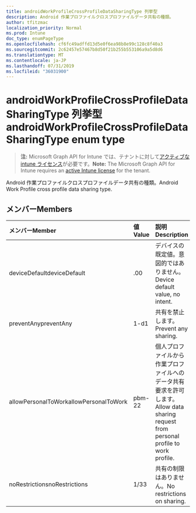 ```yaml
---
title: androidWorkProfileCrossProfileDataSharingType 列挙型
description: Android 作業プロファイルクロスプロファイルデータ共有の種類。
author: tfitzmac
localization_priority: Normal
ms.prod: Intune
doc_type: enumPageType
ms.openlocfilehash: cf6fc49adffd13d5e0f6ea98b8e99c128c8f40a3
ms.sourcegitcommit: 2c62457e57467b8d50f21b255b553106a9a5d8d6
ms.translationtype: MT
ms.contentlocale: ja-JP
ms.lasthandoff: 07/31/2019
ms.locfileid: "36031900"
---
```

# <a name="androidworkprofilecrossprofiledatasharingtype-enum-type"></a><span data-ttu-id="87178-103">androidWorkProfileCrossProfileDataSharingType 列挙型</span><span class="sxs-lookup"><span data-stu-id="87178-103">androidWorkProfileCrossProfileDataSharingType enum type</span></span>

> <span data-ttu-id="87178-104">**注:** Microsoft Graph API for Intune では、テナントに対して[アクティブな intune ライセンス](https://go.microsoft.com/fwlink/?linkid=839381)が必要です。</span><span class="sxs-lookup"><span data-stu-id="87178-104">**Note:** The Microsoft Graph API for Intune requires an [active Intune license](https://go.microsoft.com/fwlink/?linkid=839381) for the tenant.</span></span>

<span data-ttu-id="87178-105">Android 作業プロファイルクロスプロファイルデータ共有の種類。</span><span class="sxs-lookup"><span data-stu-id="87178-105">Android Work Profile cross profile data sharing type.</span></span>

## <a name="members"></a><span data-ttu-id="87178-106">メンバー</span><span class="sxs-lookup"><span data-stu-id="87178-106">Members</span></span>
|<span data-ttu-id="87178-107">メンバー</span><span class="sxs-lookup"><span data-stu-id="87178-107">Member</span></span>|<span data-ttu-id="87178-108">値</span><span class="sxs-lookup"><span data-stu-id="87178-108">Value</span></span>|<span data-ttu-id="87178-109">説明</span><span class="sxs-lookup"><span data-stu-id="87178-109">Description</span></span>|
|:---|:---|:---|
|<span data-ttu-id="87178-110">deviceDefault</span><span class="sxs-lookup"><span data-stu-id="87178-110">deviceDefault</span></span>|<span data-ttu-id="87178-111">.0</span><span class="sxs-lookup"><span data-stu-id="87178-111">0</span></span>|<span data-ttu-id="87178-112">デバイスの既定値。意図的ではありません。</span><span class="sxs-lookup"><span data-stu-id="87178-112">Device default value, no intent.</span></span>|
|<span data-ttu-id="87178-113">preventAny</span><span class="sxs-lookup"><span data-stu-id="87178-113">preventAny</span></span>|<span data-ttu-id="87178-114">1-d</span><span class="sxs-lookup"><span data-stu-id="87178-114">1</span></span>|<span data-ttu-id="87178-115">共有を禁止します。</span><span class="sxs-lookup"><span data-stu-id="87178-115">Prevent any sharing.</span></span>|
|<span data-ttu-id="87178-116">allowPersonalToWork</span><span class="sxs-lookup"><span data-stu-id="87178-116">allowPersonalToWork</span></span>|<span data-ttu-id="87178-117">pbm-2</span><span class="sxs-lookup"><span data-stu-id="87178-117">2</span></span>|<span data-ttu-id="87178-118">個人プロファイルから作業プロファイルへのデータ共有要求を許可します。</span><span class="sxs-lookup"><span data-stu-id="87178-118">Allow data sharing request from personal profile to work profile.</span></span>|
|<span data-ttu-id="87178-119">noRestrictions</span><span class="sxs-lookup"><span data-stu-id="87178-119">noRestrictions</span></span>|<span data-ttu-id="87178-120">1/3</span><span class="sxs-lookup"><span data-stu-id="87178-120">3</span></span>|<span data-ttu-id="87178-121">共有の制限はありません。</span><span class="sxs-lookup"><span data-stu-id="87178-121">No restrictions on sharing.</span></span>|



